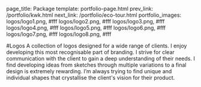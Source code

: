 page_title: Package
template: portfolio-page.html
prev_link: /portfolio/kwk.html
next_link: /portfolio/eco-tour.html
portfolio_images: logos/logo1.png, #fff
    logos/logo2.png, #fff
    logos/logo3.png, #fff
    logos/logo4.png, #fff
    logos/logo5.png, #fff
    logos/logo6.png, #fff
    logos/logo7.png, #fff
    logos/logo8.png, #fff
    
    
    
#Logos
A collection of logos designed for a wide range of clients. 
I enjoy developing this most recognisable part of branding. 
I strive for clear communication with the client to gain a deep understanding of their needs. 
I find developing ideas from sketches through multiple variations to a final design is extremely rewarding. 
I’m always trying to find unique and individual shapes that crystallise the client's vision for their product.